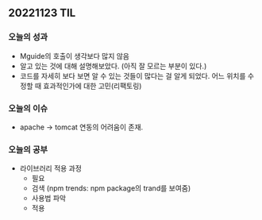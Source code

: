 ## 20221123 TIL

### 오늘의 성과

  * Mguide의 호출이 생각보다 많지 않음
  * 알고 있는 것에 대해 설명해보았다. (아직 잘 모르는 부분이 있다.)
  * 코드를 자세히 보다 보면 알 수 있는 것들이 많다는 걸 알게 되었다. 어느 위치를 수정할 때 효과적인가에 대한 고민(리팩토링)

### 오늘의 이슈

  * apache -> tomcat 연동의 어려움이 존재.

### 오늘의 공부

  * 라이브러리 적용 과정
    - 필요
    - 검색 (npm trends: npm package의 trand를 보여줌)
    - 사용법 파악
    - 적용
    
